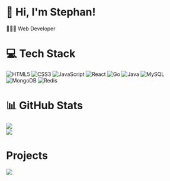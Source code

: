<!-- Level 2: Using a README generator GPRM (https://gprm.itsvg.in) -->

# 👋 Hi, I'm Stephan!
👩🏻‍💻 Web Developer

# 💻 Tech Stack
![HTML5](https://img.shields.io/badge/html5-%23E34F26.svg?style=for-the-badge&logo=html5&logoColor=white)
![CSS3](https://img.shields.io/badge/css3-%231572B6.svg?style=for-the-badge&logo=css3&logoColor=white)
![JavaScript](https://img.shields.io/badge/javascript-%23323330.svg?style=for-the-badge&logo=javascript&logoColor=%23F7DF1E)
![React](https://img.shields.io/badge/react-%2320232a.svg?style=for-the-badge&logo=react&logoColor=%2361DAFB)
![Go](https://img.shields.io/badge/go-%2300ADD8.svg?style=for-the-badge&logo=go&logoColor=white)
![Java](https://img.shields.io/badge/java-%23ED8B00.svg?style=for-the-badge&logo=openjdk&logoColor=white)
![MySQL](https://img.shields.io/badge/mysql-4479A1.svg?style=for-the-badge&logo=mysql&logoColor=white)
![MongoDB](https://img.shields.io/badge/MongoDB-%234ea94b.svg?style=for-the-badge&logo=mongodb&logoColor=white)
![Redis](https://img.shields.io/badge/redis-%23DD0031.svg?style=for-the-badge&logo=redis&logoColor=white)

# 📊 GitHub Stats
![](https://github-readme-stats.vercel.app/api?username=stephanardy&show_icons=true&theme=transparent&rank_icon=percentile&include_all_commits=true&count_private=true)<br/>
![](https://github-profile-trophy.vercel.app/?username=stephanardy&theme=radical&no-frame=false&no-bg=true&margin-w=4)

# Projects
[![](https://github-readme-stats.vercel.app/api/pin/?username=stephanardy&repo=simple-todo-ext&theme=tokyonight)](https://github.com/StephanArdy/simple-todo-ext)
